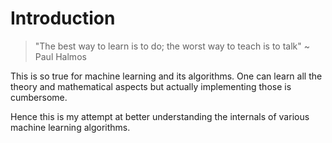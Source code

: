 # Introduction
> "The best way to learn is to do; the worst way to teach is to talk" ~ Paul Halmos

This is so true for machine learning and its algorithms. One can learn all the theory and mathematical aspects but actually implementing those is cumbersome.

Hence this is my attempt at better understanding the internals of various machine learning algorithms.